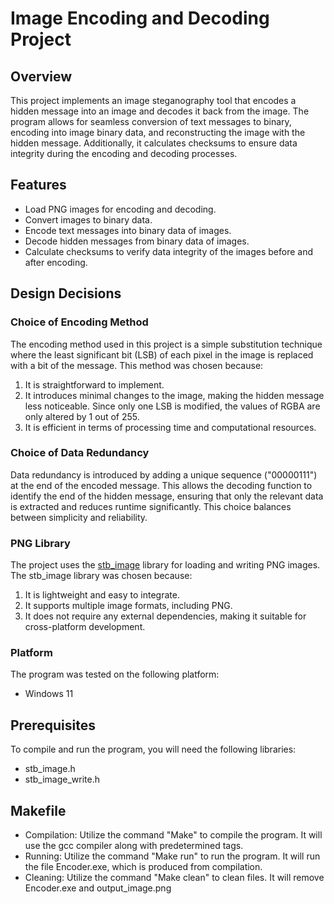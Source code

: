 # Image Encoding and Decoding Project

## Overview
This project implements an image steganography tool that encodes a hidden message into an image and decodes it back from the image. The program allows for seamless conversion of text messages to binary, encoding into image binary data, and reconstructing the image with the hidden message. Additionally, it calculates checksums to ensure data integrity during the encoding and decoding processes.

## Features
- Load PNG images for encoding and decoding.
- Convert images to binary data.
- Encode text messages into binary data of images.
- Decode hidden messages from binary data of images.
- Calculate checksums to verify data integrity of the images before and after encoding.

## Design Decisions

### Choice of Encoding Method
The encoding method used in this project is a simple substitution technique where the least significant bit (LSB) of each pixel in the image is replaced with a bit of the message. This method was chosen because:
1. It is straightforward to implement.
2. It introduces minimal changes to the image, making the hidden message less noticeable. Since only one LSB is modified, the values of RGBA are only altered by 1 out of 255.
3. It is efficient in terms of processing time and computational resources.

### Choice of Data Redundancy
Data redundancy is introduced by adding a unique sequence ("00000111") at the end of the encoded message. This allows the decoding function to identify the end of the hidden message, ensuring that only the relevant data is extracted and reduces runtime significantly. This choice balances between simplicity and reliability.

### PNG Library
The project uses the [stb_image](https://github.com/nothings/stb) library for loading and writing PNG images. The stb_image library was chosen because:
1. It is lightweight and easy to integrate.
2. It supports multiple image formats, including PNG.
3. It does not require any external dependencies, making it suitable for cross-platform development.

### Platform
The program was tested on the following platform:
- Windows 11

## Prerequisites
To compile and run the program, you will need the following libraries:
- stb_image.h
- stb_image_write.h

## Makefile
- Compilation: Utilize the command "Make" to compile the program. It will use the gcc compiler along with predetermined tags.
- Running: Utilize the command "Make run" to run the program. It will run the file Encoder.exe, which is produced from compilation.
- Cleaning: Utilize the command "Make clean" to clean files. It will remove Encoder.exe and output_image.png